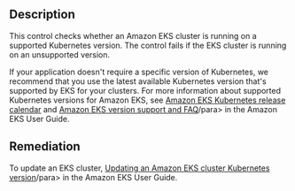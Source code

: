 ## Description

This control checks whether an Amazon EKS cluster is running on a supported Kubernetes version. The control fails if the EKS cluster is running on an unsupported version.

If your application doesn't require a specific version of Kubernetes, we recommend that you use the latest available Kubernetes version that's supported by EKS for your clusters. For more information about supported Kubernetes versions for Amazon EKS, see [Amazon EKS Kubernetes release calendar](https://docs.aws.amazon.com/eks/latest/userguide/kubernetes-versions.html#kubernetes-release-calendar) and [Amazon EKS version support and FAQ](https://docs.aws.amazon.com/eks/latest/userguide/kubernetes-versions.html#version-deprecation)/para> in the Amazon EKS User Guide.

## Remediation

To update an EKS cluster, [Updating an Amazon EKS cluster Kubernetes version](https://docs.aws.amazon.com/eks/latest/userguide/update-cluster.html)/para> in the Amazon EKS User Guide.